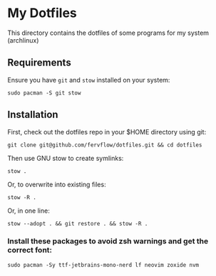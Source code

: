 # My Dotfiles

This directory contains the dotfiles of some programs for my system (archlinux)

## Requirements

Ensure you have `git` and `stow` installed on your system:

```shell
sudo pacman -S git stow
```

## Installation

First, check out the dotfiles repo in your $HOME directory using git:

```shell
git clone git@github.com/fervflow/dotfiles.git && cd dotfiles
```

Then use GNU stow to create symlinks:

```shell
stow .
```

Or, to overwrite into existing files:

```shell
stow -R .
```

Or, in one line:

```shell
stow --adopt . && git restore . && stow -R .
```

### Install these packages to avoid zsh warnings and get the correct font:
```shell
sudo pacman -Sy ttf-jetbrains-mono-nerd lf neovim zoxide nvm
```
